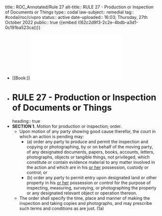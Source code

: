 title:: ROC_Annotated/Rule 27
alt-title:: RULE 27 - Production or Inspection of Documents or Things
type:: codal
law-subject:: remedial
tag:: #codal/roc/civpro
status:: active
date-uploaded:: 16:03; Thursday, 27th October 2022
public:: true
{{embed ((62c2d9f3-2c2e-4bdb-a3d1-0c191ba523ca))}}

- [[Book:]] ![Noche Vol 1, 2021 ed., RULE 27](../assets/VOL1_NOCHE_2021_RULE27.pdf)
- # RULE 27 - Production or Inspection of Documents or Things
  heading:: true
- **SECTION 1.** Motion for production or inspection; order.
	- Upon motion of any party showing good cause therefor, the court in which an action is pending may:
		- (a) order any party to produce and permit the inspection and copying or photographing, by or on behalf of the moving party, of any designated documents, papers, books, accounts, letters, photographs, objects or tangible things, not privileged, which constitute or contain evidence material to any matter involved in the action and which are in his <ins>or her</ins> possession, custody or control; or
		- (b) order any party to permit entry upon designated land or other property in his <ins>or her</ins> possession or control for the purpose of inspecting, measuring, surveying, or photographing the property or any designated relevant object or operation thereon.
	- The order shall specify the time, place and manner of making the inspection and taking copies and photographs, and may prescribe such terms and conditions as are just. (1a)